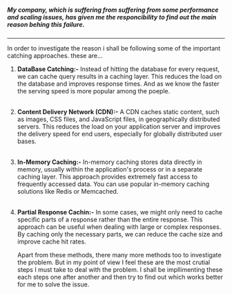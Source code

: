 ##### My company, which is suffering from suffering from some performance and scaling issues, has given me the responcibility to find out the main reason behing this failure.
_____________
In order to investigate the reason i shall be following some of the important catching approaches. these are...

1. **DataBase Catching:-** Instead of hitting the database for every request, we can cache query results in a caching layer. This reduces the load on the database and improves response times. And as we know the faster the serving speed is more popular among the  poeple. <br><br> 
2. **Content Delivery Network (CDN):-** A CDN caches static content, such as images, CSS files, and JavaScript files, in geographically distributed servers. This reduces the load on your application server and improves the delivery speed for end users, especially for globally distributed user bases.<br><br>
1. **In-Memory Caching:-** In-memory caching stores data directly in memory, usually within the application's process or in a separate caching layer. This approach provides extremely fast access to frequently accessed data. You can use popular in-memory caching solutions like Redis or Memcached.<br><br>
2. **Partial Response Cachin:-** In some cases, we might only need to cache specific parts of a response rather than the entire response. This approach can be useful when dealing with large or complex responses. By caching only the necessary parts, we can reduce the cache size and improve cache hit rates.
   
   Apart from these methods, there many more methods too to investigate the problem.
   But in my point of view I feel these are the most crutial steps I must take to deal with the problem.
   I shall be impllimenting these each steps one after another and then try to find out which works better for me to solve the issue. 


